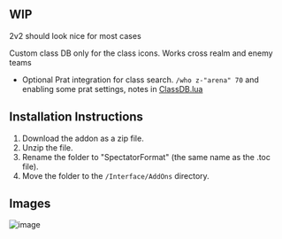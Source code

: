 ## WIP
2v2 should look nice for most cases

Custom class DB only for the class icons. Works cross realm and enemy teams
- Optional Prat integration for class search. `/who z-"arena" 70` and enabling some prat settings, notes in [ClassDB.lua](https://github.com/AiAnswer3213/SpectatorFormat/blob/main/ClassDB.lua)

## Installation Instructions
1. Download the addon as a zip file.
2. Unzip the file.
3. Rename the folder to "SpectatorFormat" (the same name as the .toc file).
4. Move the folder to the `/Interface/AddOns` directory.

## Images
![image](https://github.com/user-attachments/assets/c5fefefa-0b04-46c6-82a5-6e37bca27924)
